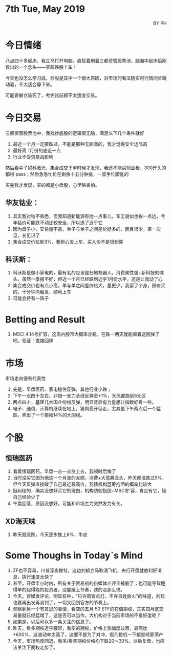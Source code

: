 # 7th Tue, May 2019 
<p align = 'right'>BY PH </p>


# 今日情绪

八点四十多起床，我立马打开电脑，疯狂着刷着三都资管股票池，脑海中起床后刚冒出的一个念头——买超跌股上车！

今天也没怎么学习成，炒股是其中一个很大原因，对市场的看法随实时行情同步跳动着，不太适合静下来。

可能要躺仓装死了，考完试前都不太适宜交易。

# 今日交易
三都资管股票池中，我找抄底股的逻辑很无脑，满足以下几个条件就好

1. 最近一个月一定要跌过，不能是那种无脑涨的，我才觉得安全边际高
2. 最好离 1月份的底近一点
3. 行业不受贸易战影响

然后看中了锐科激光，集合成交下单时候才发现，我还不能买创业板，300开头的都得 pass；然后急急忙忙在剩余十五分钟挑，一波手忙脚乱的

买完我才发现，买的都是小盘股，心里略害怕。


## 华友钴业：
1. 其实我对钴不熟悉，但我知道新能源有他一点事儿，军工貌似也挨一点边，今年钴价可能跌不动比较安全，所以选了近乎它
2. 因为盘子小，交易量不高，单子与单子之间差价挺多的，而且很少，第一次见，长见识了
3. 集合成交价拉到3%，我担心没上车，买入价不是很划算

## 科沃斯：
1. 科沃斯是做小家电的，最有名的应该是扫地机器人，消费属性强+新科技的噱头，虽然一季报不好，但近一个月已经跌到近乎1月份水平，还是让我动了心
2. 集合成交价也有点小高，单与单之间差价格大，量更少，我留了个身，限价买的，十分钟内触发，顺利上车
3. 可能会持有一阵子


# Betting and Result
1. MSCI 4.14号扩容，这周内股市大概率企稳，在跌一两天就能顺着这回弹了吧。验证：直接回弹



# 市场
市场走向很有代表性
1. 先是，早盘医药、家电稳住反弹，其他行业小跌；
2. 下午一点四十左右，非银一发力全线反弹至+1%，天风都跑到8元区
3. 两点四十，基建几大国企纷纷反弹，明显背后有力量想让指数好看一些。
4. 电子、通信、计算机继续在地上，猪肉高开低走，尤其是下午两点后一个猛跌，弄出了一个振幅14%的大阴线。


# 个股
## 恒瑞医药
1. 看着恒瑞医药，早盘一点一点涨上去，我顿时后悔了
2. 当时没买它因为他这一个月涨的太顺，消费+大蓝筹龙头，昨天都没跌过5%，但今天反弹直接破了自己最近最高价，我猜机构蓝筹抱团的概率比较大
3. 挺纠结的，确实没想好买它的理由，机构防御抱团+MSCI扩容，肯定有它，怪自己经验少了
4. 午盘回落，原因没想好，可能和市场主力突然发力有关。

## XD海天味
1. 昨天就没跌，今天逐步推上8%，牛皮


# Some Thoughs in Today\`s Mind
1. ZF也不容易，川普深夜推特，这边刘鹤立马取消飞机，央行开盘就放利好消息，执行速度太快了
2. 甚至，开盘半小时内，所有关于贸易战的自媒体点评全被删了；也可能导致睡得早的起得晚的投资者，没能跟上节奏，跌的没那么快。
3. 今天，官媒发评论，明显有种，“只许周官点灯，不许百姓放火”的味道，刘鹤也要再出发再谈判了，一切又回到官方的节奏上。
4. 观察到另一个有意思的事情，看空的五月 50 ETF的在值期权，其实四月底交易量就已经猛增了，这是否可以当作，大机构对于当前市场的不看好度呢？
5. 如果是，以后可以多一条关注的信息了。
6. 昨天，看多期权近乎腰斩，看空的期权，价格上涨幅度过百，最高达 +600%，这波动率太高了，这要不是为了对冲，但凡投机一下都是倾家荡产
7. 今天，市场热度回退，看多/看空期权价格均下跌20～30%，以后复盘，也应该关注下期权走势了。
